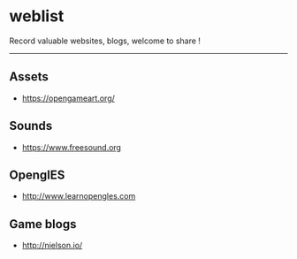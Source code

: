 # weblist
 Record valuable websites, blogs, welcome to share !
 ***
 ## Assets
 * https://opengameart.org/
 
 ## Sounds
 * https://www.freesound.org
 
 ## OpenglES
 * http://www.learnopengles.com
 
 ## Game blogs
 * http://nielson.io/
